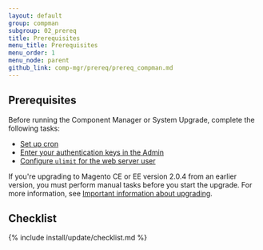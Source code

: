 ```yaml
---
layout: default
group: compman
subgroup: 02_prereq
title: Prerequisites
menu_title: Prerequisites
menu_order: 1
menu_node: parent
github_link: comp-mgr/prereq/prereq_compman.md
---
```


## Prerequisites
Before running the Component Manager or System Upgrade, complete the following tasks:

*	<a href="{{ site.gdeurl }}comp-mgr/prereq/prereq_cron.html">Set up cron</a>
*	<a href="{{ site.gdeurl }}comp-mgr/prereq/prereq_auth-token.html">Enter your authentication keys in the Admin</a>
*	<a href="{{ site.gdeurl }}comp-mgr/prereq/prereq_compman-ulimit.html">Configure `ulimit` for the web server user</a>

<div class="bs-callout bs-callout-warning">
    <p>If you're upgrading to Magento CE or EE version 2.0.4 from an earlier version, you must perform manual tasks before you start the upgrade. For more information, see <a href="{{ site.gdeurl }}comp-mgr/upgrader/upgrade-start.html##compman-upgrade-caveat">Important information about upgrading</a>.</p>
</div>

## Checklist
{% include install/update/checklist.md %}